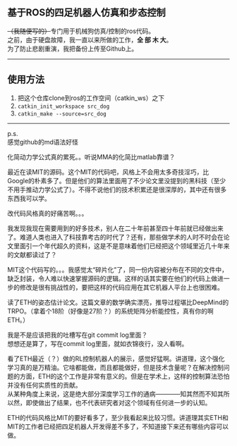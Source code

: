 ## 基于ROS的四足机器人仿真和步态控制

<s>（我随便写的）</s>专门用于机械狗仿真/控制的ros代码。  
之前，由于硬盘故障，我一直以来所做的工作，**全 部 木 大**。  
为了防止悲剧重演，我把备份上传至Github上。

***

## 使用方法
1. 把这个仓库clone到ros的工作空间（catkin_ws）之下  
2. `catkin_init_workspace src_dog`  
3. `catkin_make --source=src_dog`  

***

p.s.  
感觉github的md语法好怪  
  
化简动力学公式真的累死。。听说MMA的化简比matlab靠谱？  
  
最近在读MIT的源码。这个MIT的代码吧，风格上不会用太多奇技淫巧，比Google的朴素多了。但是他们的算法里面用了不少论文里没提到的黑科技（至少不用手推动力学公式了）。不得不说他们的技术积累还是很深厚的，其中还有很多东西我可以学。  
  
改代码风格真的好痛苦啊。。。  
  
我发现我现在需要用到的好多技术，别人在二十年前甚至四十年前就已经做出来了。难道人类也进入了科技靠考古的时代了？还有，那些做学术的人时不时会在论文里面引一个年代超久的资料，这是不是意味着他们已经把这个领域里近几十年来的文献都读过了？  
  
MIT这个代码写的。。。我感觉太“碎片化”了，同一份内容被分布在不同的文件中，缺乏封装，令人难以快速掌握源码的逻辑。这样的话其实要在他们的代码上做进一步的修改是很有挑战性的，要把这样的代码应用在其它机器人平台上也很困难。  
  
读了ETH的姿态估计论文。这篇文章的数学确实漂亮，推导过程堪比DeepMind的TRPO。（拿着个18阶（好像是27阶？）的系统矩阵分析能控性，真有你的啊ETH。）  
  
我是不是应该把我的吐槽写在git commit log里面？  
想想还是算了，写在commit log里面，就如衣锦夜行，没人看啊。  
  
看了ETH最近（？）做的RL控制机器人的展示，感觉好猛啊。讲道理，这个强化学习真的是万精油。它啥都能做，而且都能做好，但是技术含量呢？在解决控制问题的方面，ETH的这个工作是非常有意义的。但是在学术上，这样的控制算法恐怕并没有任何实质性的贡献。  
从某种角度上来说，这是绝大部分深度学习工作的通病————知其然而不知其所以然，即使做出了结果，也不代表研究者对这个领域有任何进一步的认知。  
  
ETH的代码风格比MIT的要好看多了，至少我看起来比较习惯。讲道理其实ETH和MIT的工作者已经把四足机器人开发得差不多了，不知道接下来还有哪些内容可以做。  

